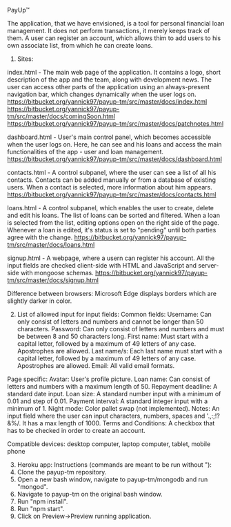 PayUp™

The application, that we have envisioned, is a tool for personal financial loan management. It does not perform transactions, it merely keeps track of them.
A user can register an account, which allows thim to add users to his own associate list, from which he can create loans.

1. Sites:

index.html - The main web page of the application. It contains a logo, short description of the app and the team, along with development news. The user can access other parts of the application using an always-present navigation bar, which changes dynamically when the user logs on.
https://bitbucket.org/yannick97/payup-tm/src/master/docs/index.html
https://bitbucket.org/yannick97/payup-tm/src/master/docs/comingSoon.html
https://bitbucket.org/yannick97/payup-tm/src/master/docs/patchnotes.html
             
dashboard.html - User's main control panel, which becomes accessible when the user logs on. Here, he can see and his loans and 
access the main functionalities of the app - user and loan management.
https://bitbucket.org/yannick97/payup-tm/src/master/docs/dashboard.html
                 
contacts.html - A control subpanel, where the user can see a list of all his contacts. Contacts can be added manually or from a database of existing users. When a contact is selected, more information about him appears.
https://bitbucket.org/yannick97/payup-tm/src/master/docs/contacts.html
                
loans.html - A control subpanel, which enables the user to create, delete and edit his loans. The list of loans can be sorted and filtered. When a loan is selected from the list, editing options open on the right side of the page. Whenever a loan is edited, it's status is set to "pending" until both parties agree with the change.
https://bitbucket.org/yannick97/payup-tm/src/master/docs/loans.html

signup.html - A webpage, where a usern can register his account. All the input fields are checked client-side with HTML and JavaScript and server-side with mongoose schemas.
https://bitbucket.org/yannick97/payup-tm/src/master/docs/signup.html
              
Difference between browsers:
Microsoft Edge displays borders which are slightly darker in color.

2. List of allowed input for input fields:
Common fields:
Username: Can only consist of letters and numbers and cannot be longer than 50 characters.
Password: Can only consist of letters and numbers and must be between 8 and 50 characters long.
First name: Must start with a capital letter, followed by a maximum of 49 letters of any case. Apostrophes are allowed.
Last name/s: Each last name must start with a capital letter, followed by a maximum of 49 letters of any case. Apostrophes are allowed.
Email: All valid email formats.

Page specific:
Avatar: User's profile picture.
Loan name: Can consist of letters and numbers with a maximum length of 50.
Repayment deadline: A standard date input.
Loan size: A standard number input with a minimum of 0.01 and step of 0.01.
Payment interval: A standard integer input with a minimum of 1.
Night mode: Color pallet swap (not implemented).
Notes: An input field where the user can input characters, numbers, spaces and '.,:;!?&%/. It has a max length of 1000.
Terms and Conditions: A checkbox that has to be checked in order to create an account.

Compatible devices:
desktop computer, laptop computer, tablet, mobile phone

3. Heroku app: 
Instructions (commands are meant to be run without "):
1. Clone the payup-tm repository.
2. Open a new bash window, navigate to payup-tm/mongodb and run "mongod".
3. Navigate to payup-tm on the original bash window.
4. Run "npm install".
5. Run "npm start".
6. Click on Preview->Preview running application.